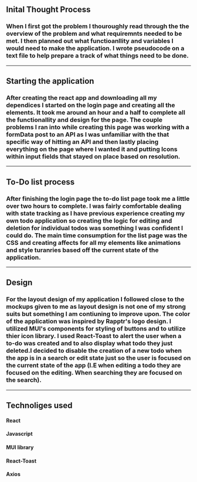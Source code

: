 ## Inital Thought Process 
### When I first got the problem I thouroughly read through the the overview of the problem and what requiremnts needed to be met. I then planned out what functioanllity and variables I would need to make the application. I wrote pseudocode on a text file  to help prepare a track of what things need to be done.

 ***
 ## Starting the application

 ### After creating the react app and downloading all my dependices I started on the login page and creating all the elements.  It took me around an hour and a half to complete all the functionallity and design for the page. The couple problems I ran into while creating this page was working with a formData post to an API as I was unfamiliar with the that specific way of hitting an API and then lastly placing everything on the page where I wanted it and putting Icons within input fields that stayed on place based on resolution. 

***
 ## To-Do list process 
 ### After finishing the login page the to-do list page took me a little over two hours to complete. I was fairly comfortable dealing with state tracking as I have previous experience creating my own todo application so creating the logic for editing and deletion for individual todos was something I was confident I could do. The main time consumption for the list page was the CSS and creating affects for all my elements like animations and style turanries based off the current state of the application.

*** 
## Design 
### For the layout design of my application I followed close to the mockups given to me as layout design is not one of my strong suits but something I am contiuning to improve upon. The color of the application was inspired by Rapptr's logo design. I utilized MUI's components for styling of buttons and to utilize thier icon library. I used React-Toast to alert the user when a to-do was created and to also display what todo they just deleted.I decided to disable the creation of a new todo when the app is in a search or edit state just so the user is focused on the current state of the app (I.E when editing a todo they are focused on the editing. When searching they are focused on the search).

*** 
## Technoliges used
#### React
#### Javascript
#### MUI library
#### React-Toast
#### Axios
